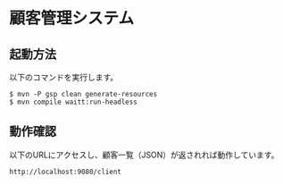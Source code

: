 # 顧客管理システム

## 起動方法

以下のコマンドを実行します。

```
$ mvn -P gsp clean generate-resources
$ mvn compile waitt:run-headless
```

## 動作確認

以下のURLにアクセスし、顧客一覧（JSON）が返されれば動作しています。

```
http://localhost:9080/client
```